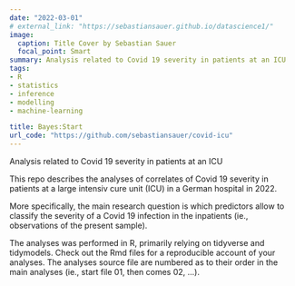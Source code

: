 ```yaml
---
date: "2022-03-01"
# external_link: "https://sebastiansauer.github.io/datascience1/"
image:
  caption: Title Cover by Sebastian Sauer
  focal_point: Smart
summary: Analysis related to Covid 19 severity in patients at an ICU
tags:
- R
- statistics
- inference
- modelling
- machine-learning

title: Bayes:Start
url_code: "https://github.com/sebastiansauer/covid-icu"
---
```


Analysis related to Covid 19 severity in patients at an ICU

This repo describes the analyses of correlates of Covid 19 severity in patients at a large intensiv cure unit (ICU) in a German hospital in 2022.

More specifically, the main research question is which predictors allow to classify the severity of a Covid 19 infection in the inpatients (ie., observations of the present sample).

The analyses was performed in R, primarily relying on tidyverse and tidymodels. Check out the Rmd files for a reproducible account of your analyses. The analyses source file are numbered as to their order in the main analyses (ie., start file 01, then comes 02, ...).

